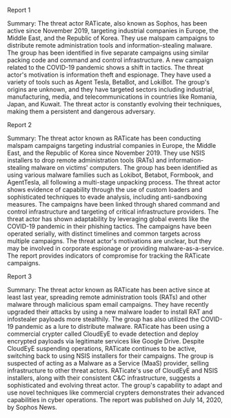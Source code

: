 
Report 1

Summary:
The threat actor RATicate, also known as Sophos, has been active since November 2019, targeting industrial companies in Europe, the Middle East, and the Republic of Korea. They use malspam campaigns to distribute remote administration tools and information-stealing malware. The group has been identified in five separate campaigns using similar packing code and command and control infrastructure. A new campaign related to the COVID-19 pandemic shows a shift in tactics. The threat actor's motivation is information theft and espionage. They have used a variety of tools such as Agent Tesla, BetaBot, and LokiBot. The group's origins are unknown, and they have targeted sectors including industrial, manufacturing, media, and telecommunications in countries like Romania, Japan, and Kuwait. The threat actor is constantly evolving their techniques, making them a persistent and dangerous adversary.





Report 2

Summary:
The threat actor known as RATicate has been conducting malspam campaigns targeting industrial companies in Europe, the Middle East, and the Republic of Korea since November 2019. They use NSIS installers to drop remote administration tools (RATs) and information-stealing malware on victims' computers. The group has been identified as using various malware families such as Lokibot, Betabot, Formbook, and AgentTesla, all following a multi-stage unpacking process. The threat actor shows evidence of capability through the use of custom loaders and sophisticated techniques to evade analysis, including anti-sandboxing measures. The campaigns have been linked through shared command and control infrastructure and targeting of critical infrastructure providers. The threat actor has shown adaptability by leveraging global events like the COVID-19 pandemic in their phishing tactics. The campaigns have been operated serially, with distinct timelines and common targets across multiple campaigns. The threat actor's motivations are unclear, but they may be involved in corporate espionage or providing malware-as-a-service. The report provides indicators of compromise for tracking the RATicate campaigns.





Report 3

Summary:
The threat actor known as RATicate has been active since at least last year, spreading remote administration tools (RATs) and other malware through malicious spam email campaigns. They have recently upgraded their attacks by using a new malware loader to install RAT and infostealer payloads more stealthily. The group has also utilized the COVID-19 pandemic as a lure to distribute malware. RATicate has been using a commercial crypter called CloudEyE to evade detection and deploy encrypted payloads via legitimate services like Google Drive. Despite CloudEyE suspending operations, RATicate continues to be active, switching back to using NSIS installers for their campaigns. The group is suspected of acting as a Malware as a Service (MaaS) provider, selling infrastructure to other threat actors. RATicate's use of CloudEyE and NSIS installers, along with their consistent C&C infrastructure, suggests a sophisticated and evolving threat actor. The group's capability to adapt and use novel techniques like commercial crypters demonstrates their advanced capabilities in cyber operations. The report was published on July 14, 2020, by Sophos News.


